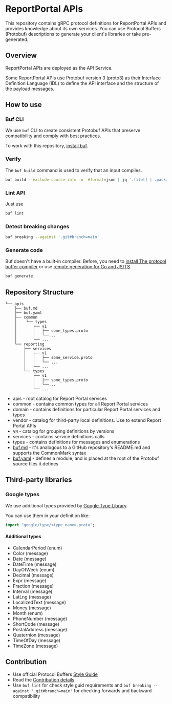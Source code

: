 # ReportPortal APIs

This repository contains gRPC protocol definitions for ReportPortal APIs and provides knowledge
about its own services. You can use Protocol Buffers (Protobuf) descriptions to generate your
client's libraries or take pre-generated.

## Overview

ReportPortal APIs are deployed as the API Service.

Some ReportPortal APIs use Protobuf version 3 (proto3) as their Interface Definition
Language (IDL) to define the API interface and the structure of the payload messages.

## How to use

### Buf CLI

We use `buf` CLI to create consistent Protobuf APIs that preserve compatibility and comply with best practices.

To work with this repository, [install buf](https://docs.buf.build/installation).

### Verify

The `buf build` command is used to verify that an input compiles.

```bash
buf build --exclude-source-info -o -#format=json | jq '.file[] | .package'
```

### Lint API

Just use

```bash
buf lint
```

### Detect breaking changes

```bash
buf breaking --against '.git#branch=main'
```

### Generate code

Buf doesn't have a built-in compiler. Before, you need to
[install The protocol buffer compiler](https://grpc.io/docs/protoc-installation/) or use
[remote generation for Go and JS/TS](https://docs.buf.build/bsr/remote-generation/overview).

```bash
buf generate
```

## Repository Structure

```tree
└── apis
    ├── buf.md
    ├── buf.yaml
    ├── common
    │    └── types
    │       ├── v1
    │       │   ├── some_types.proto
    │       │   └──...
    │       └── ...
    └── reporting
        ├── services
        │   ├── v1
        │   │   ├── some_service.proto
        │   │   └── ...
        │   └── ...
        └── types
            ├── v1
            │   ├── some_types.proto
            │   └──...
            └── ...
```

* apis - root catalog for Report Portal services
* common - contains common types for all Report Portal services
* domain - contains definitions for particular Report Portal services and types
* vendor - catalog for third-party local definitions. Use to extend Report Portal APIs
* v`N` - catalog for grouping definitions by versions
* services - contains service definitions calls
* types - contains definitions for messages and enumerations
* [buf.md](https://docs.buf.build/bsr/documentation) - it's analogous to a GitHub repository's
README.md and supports the CommonMark syntax
* [buf.yaml](https://docs.buf.build/configuration/v1/buf-yaml) - defines a module, and is placed at
the root of the Protobuf source files it defines

## Third-party libraries

### Google types

We use additional types provided by
[Google Type Library](https://buf.build/googleapis/googleapis/docs/main:google.type).

You can use them in your definition like:

```proto
import "google/type/<type_name>.proto";
```

#### Additional types

* CalendarPeriod (enum)
* Color (message)
* Date (message)
* DateTime (message)
* DayOfWeek (enum)
* Decimal (message)
* Expr (message)
* Fraction (message)
* Interval (message)
* LatLng (message)
* LocalizedText (message)
* Money (message)
* Month (enum)
* PhoneNumber (message)
* ShortCode (message)
* PostalAddress (message)
* Quaternion (message)
* TimeOfDay (message)
* TimeZone (message)

## Contribution

* Use official Protocol Buffers [Style Guide](https://developers.google.com/protocol-buffers/docs/style)
* Read the [Contribution details](https://github.com/reportportal/reportportal/wiki/Contribution)
* Use `buf lint` for check style guid requirements and `buf breaking --against '.git#branch=main'`
for checking forwards and backward compatibility

